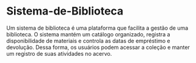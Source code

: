 # Sistema-de-Biblioteca
Um sistema de biblioteca é uma plataforma que facilita a gestão de uma biblioteca. O sistema mantém um catálogo organizado, registra a disponibilidade de materiais e controla as datas de empréstimo e devolução. Dessa forma, os usuários podem acessar a coleção e manter um registro de suas atividades no acervo.
